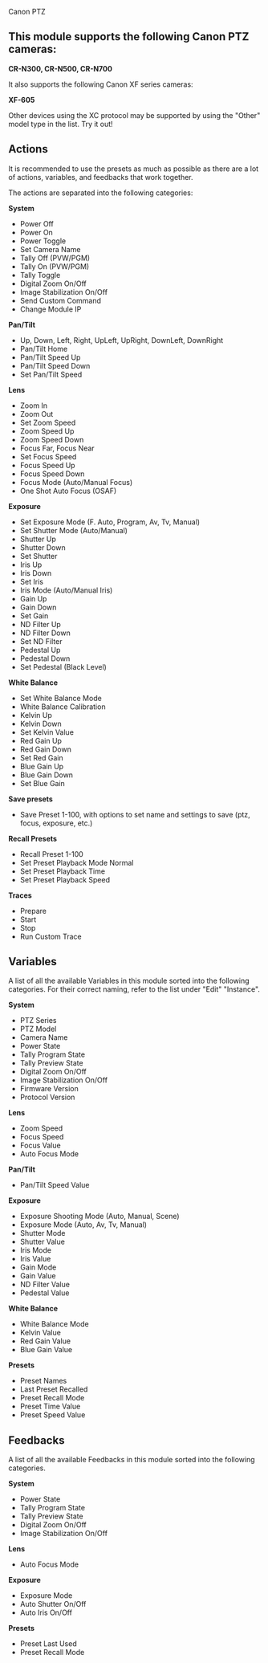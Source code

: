 Canon PTZ

## This module supports the following Canon PTZ cameras:

**CR-N300, CR-N500, CR-N700**

It also supports the following Canon XF series cameras:

**XF-605**

Other devices using the XC protocol may be supported by using the "Other" model type in the list. Try it out!

## Actions

It is recommended to use the presets as much as possible as there are a lot of actions, variables, and feedbacks that work together.

The actions are separated into the following categories:

**System**

- Power Off
- Power On
- Power Toggle
- Set Camera Name
- Tally Off (PVW/PGM)
- Tally On (PVW/PGM)
- Tally Toggle
- Digital Zoom On/Off
- Image Stabilization On/Off
- Send Custom Command
- Change Module IP

**Pan/Tilt**

- Up, Down, Left, Right, UpLeft, UpRight, DownLeft, DownRight
- Pan/Tilt Home
- Pan/Tilt Speed Up
- Pan/Tilt Speed Down
- Set Pan/Tilt Speed

**Lens**

- Zoom In
- Zoom Out
- Set Zoom Speed
- Zoom Speed Up
- Zoom Speed Down
- Focus Far, Focus Near
- Set Focus Speed
- Focus Speed Up
- Focus Speed Down
- Focus Mode (Auto/Manual Focus)
- One Shot Auto Focus (OSAF)

**Exposure**

- Set Exposure Mode (F. Auto, Program, Av, Tv, Manual)
- Set Shutter Mode (Auto/Manual)
- Shutter Up
- Shutter Down
- Set Shutter
- Iris Up
- Iris Down
- Set Iris
- Iris Mode (Auto/Manual Iris)
- Gain Up
- Gain Down
- Set Gain
- ND Filter Up
- ND Filter Down
- Set ND Filter
- Pedestal Up
- Pedestal Down
- Set Pedestal (Black Level)

**White Balance**

- Set White Balance Mode
- White Balance Calibration
- Kelvin Up
- Kelvin Down
- Set Kelvin Value
- Red Gain Up
- Red Gain Down
- Set Red Gain
- Blue Gain Up
- Blue Gain Down
- Set Blue Gain

**Save presets**

- Save Preset 1-100, with options to set name and settings to save (ptz, focus, exposure, etc.)

**Recall Presets**

- Recall Preset 1-100
- Set Preset Playback Mode Normal
- Set Preset Playback Time
- Set Preset Playback Speed

**Traces**

- Prepare
- Start
- Stop
- Run Custom Trace

## Variables

A list of all the available Variables in this module sorted into the following categories. For their correct naming, refer to the list under "Edit" "Instance".

**System**

- PTZ Series
- PTZ Model
- Camera Name
- Power State
- Tally Program State
- Tally Preview State
- Digital Zoom On/Off
- Image Stabilization On/Off
- Firmware Version
- Protocol Version

**Lens**

- Zoom Speed
- Focus Speed
- Focus Value
- Auto Focus Mode

**Pan/Tilt**

- Pan/Tilt Speed Value

**Exposure**

- Exposure Shooting Mode (Auto, Manual, Scene)
- Exposure Mode (Auto, Av, Tv, Manual)
- Shutter Mode
- Shutter Value
- Iris Mode
- Iris Value
- Gain Mode
- Gain Value
- ND Filter Value
- Pedestal Value

**White Balance**

- White Balance Mode
- Kelvin Value
- Red Gain Value
- Blue Gain Value

**Presets**

- Preset Names
- Last Preset Recalled
- Preset Recall Mode
- Preset Time Value
- Preset Speed Value

## Feedbacks

A list of all the available Feedbacks in this module sorted into the following categories.

**System**

- Power State
- Tally Program State
- Tally Preview State
- Digital Zoom On/Off
- Image Stabilization On/Off

**Lens**

- Auto Focus Mode

**Exposure**

- Exposure Mode
- Auto Shutter On/Off
- Auto Iris On/Off

**Presets**

- Preset Last Used
- Preset Recall Mode